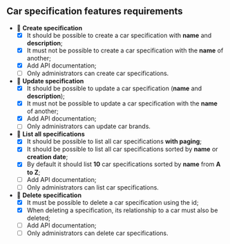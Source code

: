 ## Car specification features requirements

- 📅 **Create specification**
  - [x] It should be possible to create a car specification with **name** and **description**;
  - [x] It must not be possible to create a car specification with the **name** of another;
  - [x] Add API documentation;
  - [ ] Only administrators can create car specifications.

- 📅 **Update specification**
  - [x] It should be possible to update a car specification (**name** and **description**);
  - [x] It must not be possible to update a car specification with the **name** of another;
  - [x] Add API documentation;
  - [ ] Only administrators can update car brands.

- 📅 **List all specifications**
  - [x] It should be possible to list all car specifications **with paging**;
  - [x] It should be possible to list all car specifications sorted by **name** or **creation date**;
  - [x] By default it should list **10** car specifications sorted by **name** from **A to Z**;
  - [ ] Add API documentation;
  - [ ] Only administrators can list car specifications.

- 📅 **Delete specification**
  - [x] It must be possible to delete a car specification using the id;
  - [x] When deleting a specification, its relationship to a car must also be deleted;
  - [ ] Add API documentation;
  - [ ] Only administrators can delete car specifications.
